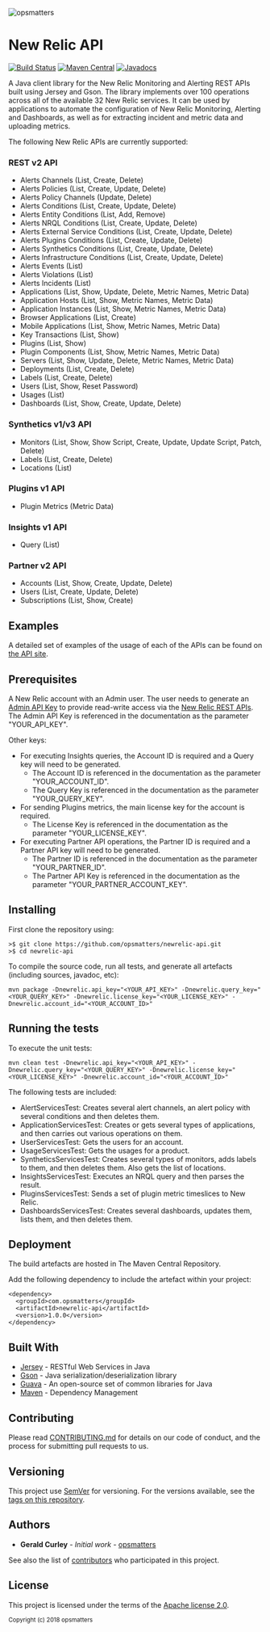 ![opsmatters](https://i.imgur.com/VoLABc1.png)

# New Relic API 
[![Build Status](https://travis-ci.org/opsmatters/newrelic-api.svg?branch=master)](https://travis-ci.org/opsmatters/newrelic-api)
[![Maven Central](https://maven-badges.herokuapp.com/maven-central/com.opsmatters/newrelic-api/badge.svg?style=blue)](https://maven-badges.herokuapp.com/maven-central/com.opsmatters/newrelic-api)
[![Javadocs](http://javadoc.io/badge/com.opsmatters/newrelic-api.svg)](http://javadoc.io/doc/com.opsmatters/newrelic-api)

A Java client library for the New Relic Monitoring and Alerting REST APIs built using Jersey and Gson.
The library implements over 100 operations across all of the available 32 New Relic services.
It can be used by applications to automate the configuration of New Relic Monitoring, Alerting and Dashboards, as well as for extracting incident and metric data and uploading metrics.

The following New Relic APIs are currently supported:

### REST v2 API
* Alerts Channels (List, Create, Delete)
* Alerts Policies (List, Create, Update, Delete)
* Alerts Policy Channels (Update, Delete)
* Alerts Conditions (List, Create, Update, Delete)
* Alerts Entity Conditions (List, Add, Remove)
* Alerts NRQL Conditions (List, Create, Update, Delete)
* Alerts External Service Conditions (List, Create, Update, Delete)
* Alerts Plugins Conditions (List, Create, Update, Delete)
* Alerts Synthetics Conditions (List, Create, Update, Delete)
* Alerts Infrastructure Conditions (List, Create, Update, Delete)
* Alerts Events (List)
* Alerts Violations (List)
* Alerts Incidents (List)
* Applications (List, Show, Update, Delete, Metric Names, Metric Data)
* Application Hosts (List, Show, Metric Names, Metric Data)
* Application Instances (List, Show, Metric Names, Metric Data)
* Browser Applications (List, Create)
* Mobile Applications (List, Show, Metric Names, Metric Data)
* Key Transactions (List, Show)
* Plugins (List, Show)
* Plugin Components (List, Show, Metric Names, Metric Data)
* Servers (List, Show, Update, Delete, Metric Names, Metric Data)
* Deployments (List, Create, Delete)
* Labels (List, Create, Delete)
* Users (List, Show, Reset Password)
* Usages (List)
* Dashboards (List, Show, Create, Update, Delete)

### Synthetics v1/v3 API
* Monitors (List, Show, Show Script, Create, Update, Update Script, Patch, Delete)
* Labels (List, Create, Delete)
* Locations (List)

### Plugins v1 API
* Plugin Metrics (Metric Data)

### Insights v1 API
* Query (List)

### Partner v2 API
* Accounts (List, Show, Create, Update, Delete)
* Users (List, Create, Update, Delete)
* Subscriptions (List, Show, Create)

## Examples

A detailed set of examples of the usage of each of the APIs can be found on [the API site](src/main/java/com/opsmatters/newrelic/api).

## Prerequisites

A New Relic account with an Admin user.
The user needs to generate an [Admin API Key](https://docs.newrelic.com/docs/apis/rest-api-v2/getting-started/api-keys) 
to provide read-write access via the [New Relic REST APIs](https://api.newrelic.com).
The Admin API Key is referenced in the documentation as the parameter "YOUR_API_KEY".

Other keys:
* For executing Insights queries, the Account ID is required and a Query key will need to be generated. 
    - The Account ID is referenced in the documentation as the parameter "YOUR_ACCOUNT_ID".
    - The Query Key is referenced in the documentation as the parameter "YOUR_QUERY_KEY".
* For sending Plugins metrics, the main license key for the account is required. 
    - The License Key is referenced in the documentation as the parameter "YOUR_LICENSE_KEY".
* For executing Partner API operations, the Partner ID is required and a Partner API key will need to be generated. 
    - The Partner ID is referenced in the documentation as the parameter "YOUR_PARTNER_ID".
    - The Partner API Key is referenced in the documentation as the parameter "YOUR_PARTNER_ACCOUNT_KEY".

## Installing

First clone the repository using:
```
>$ git clone https://github.com/opsmatters/newrelic-api.git
>$ cd newrelic-api
```

To compile the source code, run all tests, and generate all artefacts (including sources, javadoc, etc):
```
mvn package -Dnewrelic.api_key="<YOUR_API_KEY>" -Dnewrelic.query_key="<YOUR_QUERY_KEY>" -Dnewrelic.license_key="<YOUR_LICENSE_KEY>" -Dnewrelic.account_id="<YOUR_ACCOUNT_ID>"
```

## Running the tests

To execute the unit tests:
```
mvn clean test -Dnewrelic.api_key="<YOUR_API_KEY>" -Dnewrelic.query_key="<YOUR_QUERY_KEY>" -Dnewrelic.license_key="<YOUR_LICENSE_KEY>" -Dnewrelic.account_id="<YOUR_ACCOUNT_ID>"
```

The following tests are included:

* AlertServicesTest: Creates several alert channels, an alert policy with several conditions and then deletes them.
* ApplicationServicesTest: Creates or gets several types of applications, and then carries out various operations on them.
* UserServicesTest: Gets the users for an account.
* UsageServicesTest: Gets the usages for a product.
* SyntheticsServicesTest: Creates several types of monitors, adds labels to them, and then deletes them. Also gets the list of locations.
* InsightsServicesTest: Executes an NRQL query and then parses the result.
* PluginsServicesTest: Sends a set of plugin metric timeslices to New Relic.
* DashboardsServicesTest: Creates several dashboards, updates them, lists them, and then deletes them.

## Deployment

The build artefacts are hosted in The Maven Central Repository. 

Add the following dependency to include the artefact within your project:
```
<dependency>
  <groupId>com.opsmatters</groupId>
  <artifactId>newrelic-api</artifactId>
  <version>1.0.0</version>
</dependency>
```

## Built With

* [Jersey](https://jersey.github.io/) - RESTful Web Services in Java
* [Gson](https://github.com/google/gson) - Java serialization/deserialization library
* [Guava](https://github.com/google/guava/wiki) - An open-source set of common libraries for Java
* [Maven](https://maven.apache.org/) - Dependency Management

## Contributing

Please read [CONTRIBUTING.md](https://www.contributor-covenant.org/version/1/4/code-of-conduct.html) for details on our code of conduct, and the process for submitting pull requests to us.

## Versioning

This project use [SemVer](http://semver.org/) for versioning. For the versions available, see the [tags on this repository](https://github.com/opsmatters/newrelic-api/tags). 

## Authors

* **Gerald Curley** - *Initial work* - [opsmatters](https://github.com/opsmatters)

See also the list of [contributors](https://github.com/opsmatters/newrelic-api/contributors) who participated in this project.

## License

This project is licensed under the terms of the [Apache license 2.0](https://www.apache.org/licenses/LICENSE-2.0.html).

<sub>Copyright (c) 2018 opsmatters</sub>